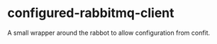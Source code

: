 configured-rabbitmq-client
==========================
A small wrapper around the rabbot to allow configuration from confit.